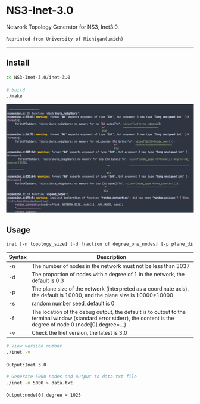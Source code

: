 # NS3-Inet-3.0

Network Topology Generator for NS3, Inet3.0.

`Reprinted from University of Michigan(umich)`

---

## Install

```bash
cd NS3-Inet-3.0/inet-3.0

# build
./make
```

<img src="./image/make.png" alt="make image">

## Usage

```bash
inet [-n topology_size] [-d fraction of degree_one_nodes] [-p plane_dimension] [-s seed] [-f debug_output] [-V(sersion)]
```

| Syntax | Description                                                                                                                                                       |
| ------ | ----------------------------------------------------------------------------------------------------------------------------------------------------------------- |
| -n     | The number of nodes in the network must not be less than 3037                                                                                                     |
| -d     | The proportion of nodes with a degree of 1 in the network, the default is 0.3                                                                                     |
| -p     | The plane size of the network (interpreted as a coordinate axis), the default is 10000, and the plane size is 10000\*10000                                        |
| -s     | random number seed, default is 0                                                                                                                                  |
| -f     | The location of the debug output, the default is to output to the terminal window (standard error stderr), the content is the degree of node 0 (node[0].degree=…) |
| -v     | Check the Inet version, the latest is 3.0                                                                                                                         |

```bash
# View version number
./inet -v

Output:Inet 3.0
```

```bash
# Generate 5000 nodes and output to data.txt file
./inet -n 5000 > data.txt

Output:node[0].degree = 1025
```
